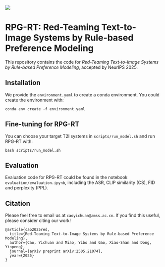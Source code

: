 
<a href="https://arxiv.org/abs/2505.21074"><img src="https://img.shields.io/static/v1?label=Paper&message=2505.21074&color=red"></a>

# RPG-RT: Red-Teaming Text-to-Image Systems by Rule-based Preference Modeling

This repository contains the code for *Red-Teaming Text-to-Image Systems by Rule-based Preference Modeling*, accepted by NeurIPS 2025.

## Installation

We provide the `environment.yaml` to create a conda environment. You could create the environment with:
```
conda env create -f environment.yaml
```

## Fine-tuning for RPG-RT

You can choose your target T2I systems in `scripts/run_model.sh` and run RPG-RT with:
```
bash scripts/run_model.sh
```

## Evaluation

Evaluation code for RPG-RT could be found in the notebook `evaluation/evaluation.ipynb`, including the ASR, CLIP similarity (CS), FID and per​​p​​le​​x​​ity (PPL).

## Citation

Please feel free to email us at ```caoyichuan@amss.ac.cn```. If you find this useful, please consider citing our work!

```
@article{cao2025red,
  title={Red-Teaming Text-to-Image Systems by Rule-based Preference Modeling},
  author={Cao, Yichuan and Miao, Yibo and Gao, Xiao-Shan and Dong, Yinpeng},
  journal={arXiv preprint arXiv:2505.21074},
  year={2025}
}
```
